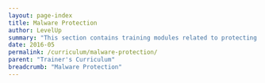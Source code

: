 ```yaml
---
layout: page-index
title: Malware Protection
author: LevelUp
summary: "This section contains training modules related to protecting devices and data from malicious software (malware), and practices which training participants can adopt to lessen their exposure to it. Topics addressed include what malware is, how devices can become exposed to it, and how to mitigate the risks malware poses."
date: 2016-05
permalink: /curriculum/malware-protection/
parent: "Trainer's Curriculum"
breadcrumb: "Malware Protection"
---
```

